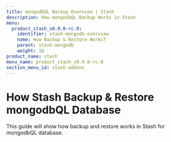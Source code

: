 ```yaml
---
title: mongodbQL Backup Overview | Stash
description: How mongodbQL Backup Works in Stash
menu:
  product_stash_v0.9.0-rc.0:
    identifier: stash-mongodb-overview
    name: How Backup & Restore Works?
    parent: stash-mongodb
    weight: 10
product_name: stash
menu_name: product_stash_v0.9.0-rc.0
section_menu_id: stash-addons
---
```



# How Stash Backup & Restore mongodbQL Database

This guide will show how backup and restore works in Stash for mongodbQL database.
